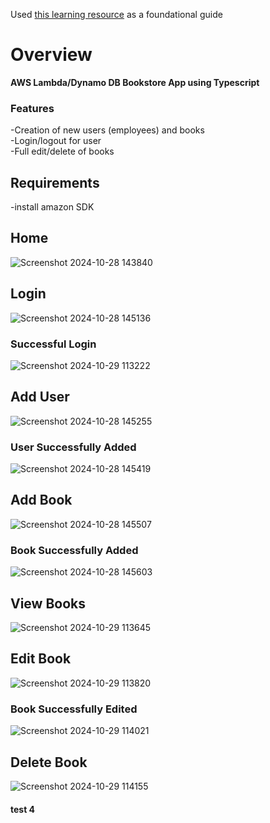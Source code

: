 Used [this learning resource](https://www.udemy.com/course/aws-typescript-cdk-serverless-react/) as a foundational guide

# Overview
**AWS Lambda/Dynamo DB Bookstore App using Typescript**

### Features
-Creation of new users (employees) and books  
-Login/logout for user  
-Full edit/delete of books

## Requirements
-install amazon SDK 

## Home
![Screenshot 2024-10-28 143840](https://github.com/user-attachments/assets/9325b1b9-9ddb-493b-bd2b-6b9a158b03db)

## Login
![Screenshot 2024-10-28 145136](https://github.com/user-attachments/assets/51c82b5a-4607-49f1-a70d-dfbbc6c4740e)
### Successful Login
![Screenshot 2024-10-29 113222](https://github.com/user-attachments/assets/e05c277c-fc16-4334-9973-266db1cc7f75)
## Add User
![Screenshot 2024-10-28 145255](https://github.com/user-attachments/assets/206ee710-0bac-4f79-974c-e31db5e83f70)
### User Successfully Added
![Screenshot 2024-10-28 145419](https://github.com/user-attachments/assets/7471e947-f25d-466c-a63e-39e57f3e76a2)
## Add Book
![Screenshot 2024-10-28 145507](https://github.com/user-attachments/assets/42074b6d-8ab1-4a02-929b-205730a0209b)
### Book Successfully Added
![Screenshot 2024-10-28 145603](https://github.com/user-attachments/assets/bdbdbc35-3db3-4a84-9364-2bd36beb50df)
## View Books
![Screenshot 2024-10-29 113645](https://github.com/user-attachments/assets/dfc35d92-07ea-4b52-8394-1a42781d7301)
## Edit Book
![Screenshot 2024-10-29 113820](https://github.com/user-attachments/assets/2d610bd5-ffd5-440f-a634-49f18f943601)
### Book Successfully Edited
![Screenshot 2024-10-29 114021](https://github.com/user-attachments/assets/b5c0e600-3efa-4b0d-ba0d-712f935802e1)
## Delete Book
![Screenshot 2024-10-29 114155](https://github.com/user-attachments/assets/88be334e-cf2c-4928-80a4-1f0f73240706)













#### test 4

